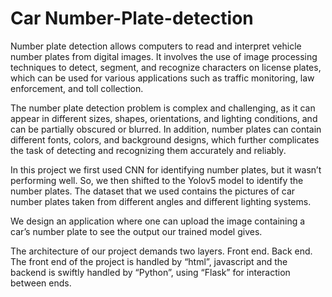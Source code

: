 # Car Number-Plate-detection

Number plate detection allows computers to read and interpret vehicle number plates from digital images. It involves the use of image processing techniques to detect, segment, and recognize characters on license plates, which can be used for various applications such as traffic monitoring, law enforcement, and toll collection.

The number plate detection problem is complex and challenging, as it can appear in different sizes, shapes, orientations, and lighting conditions, and can be partially obscured or blurred. In addition, number plates can contain different fonts, colors, and background designs, which further complicates the task of detecting and recognizing them accurately and reliably.

In this project we first used CNN for identifying number plates, but it wasn’t performing well. So, we then shifted to the Yolov5 model to identify the number plates. The dataset that we used contains the pictures of car number plates taken from different angles and different lighting systems.

We design an application where one can upload the image containing a car’s number plate to see the output our trained model gives.

The architecture of our project demands two layers.
Front end.
Back end.
The front end of the project is handled by “html”, javascript and the backend is swiftly handled by “Python”, using “Flask” for interaction between ends.
